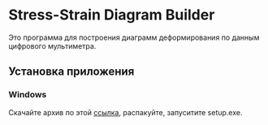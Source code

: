 # Stress-Strain Diagram Builder

Это программа для построения диаграмм деформирования по данным цифрового мультиметра.

## Установка приложения

### Windows

Скачайте архив по этой [ссылка](https://mega.nz/#F!heohwQTJ!jaiIc-LEqq1lsrtgmr6b_A), распакуйте, запуситите setup.exe.
